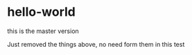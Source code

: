 # hello-world

this is the master version

Just removed the things above, no need form them in this test

